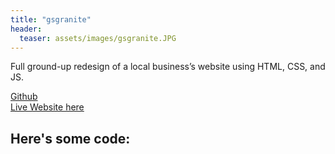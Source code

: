 ```yaml
---
title: "gsgranite"
header:
  teaser: assets/images/gsgranite.JPG
---
```

Full ground-up redesign of a local business’s website using HTML, CSS, and JS.

[Github](https://github.com/byluong/gsgranite)  
[Live Website here](http://gsgranite.com/)


## Here's some code:
```

```